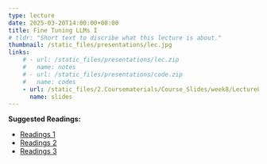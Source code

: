 ```yaml
---
type: lecture
date: 2025-03-20T14:00:00+08:00
title: Fine Tuning LLMs I
# tldr: "Short text to discribe what this lecture is about."
thumbnail: /static_files/presentations/lec.jpg
links: 
    # - url: /static_files/presentations/lec.zip
    #   name: notes
    # - url: /static_files/presentations/code.zip
    #   name: codes
    - url: /static_files/2.Coursematerials/Course_Slides/week8/Lecture8_Zhanzhan.pptx
      name: slides
---
```

**Suggested Readings:**
- [Readings 1]({{site.baseurl}}/static_files/2.Coursematerials/Reading_Materials/03.20-Generative_Agent_Simulations_of_1,000_People.pdf)
- [Readings 2]({{site.baseurl}}/static_files/2.Coursematerials/Reading_Materials/03.20-Generative_AI_enhances_individual_creativity_but_reduces_the_collective_diversity_of_novel_content.pdf)
- [Readings 3]({{site.baseurl}}/static_files/2.Coursematerials/Reading_Materials/03.20-Will_users_fall_in_love_with_ChatGPT_a_perspective_from_the_triangular_theory_of_love.pdf)

